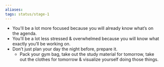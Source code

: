 ```yaml
---
aliases: 
tags: status/stage-1 
---
```


-   You'll be a lot more focused because you will already know what’s on the agenda.
-   You'll be a lot less stressed & overwhelmed because you will know what exactly you’ll be working on.
-   Don’t just plan your day the night before, prepare it.
    -   Pack your gym bag, take out the study material for tomorrow, take out the clothes for tomorrow & visualize yourself doing those things.